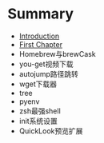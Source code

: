 # Summary

* [Introduction](README.md)
* [First Chapter](chapter1.md)
* Homebrew与brewCask
* you-get视频下载
* autojump路径跳转
* wget下载器
* tree
* pyenv
* zsh最强shell
* init系统设置
* QuickLook预览扩展

